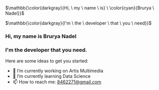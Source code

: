 <!-- ### Hi there 👋 -->

$\mathbb{\color{darkgray}{Hi, \ my \ name \ is} \ \color{cyan}{Brurya \ Nadel}}$

$\mathbb{\color{darkgray}{I'm \ the \ developer \ that \ you \ need}}$
### Hi, my name is **Brurya Nadel** 
### I'm the developer that you need.


Here are some ideas to get you started:

- 🔭 I’m currently working on Artis Multimedia
- 🌱 I’m currently learning Data Science
- 📫 How to reach me: 8462271@gmail.com
<!--
- 👯 I’m looking to collaborate on ...
- 🤔 I’m looking for help with ...
- 💬 Ask me about ...
- 😄 Pronouns: ...
- ⚡ Fun fact: ... 
-->


